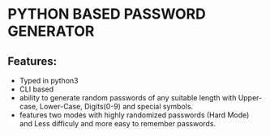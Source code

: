 # PYTHON BASED PASSWORD GENERATOR

## Features:
- Typed in python3
- CLI based
- ability to generate random passwords of any suitable length with Upper-case, Lower-Case, Digits(0-9) and special symbols.
- features two modes with highly randomized passwords (Hard Mode) and Less difficuly and more easy to remember passwords.
